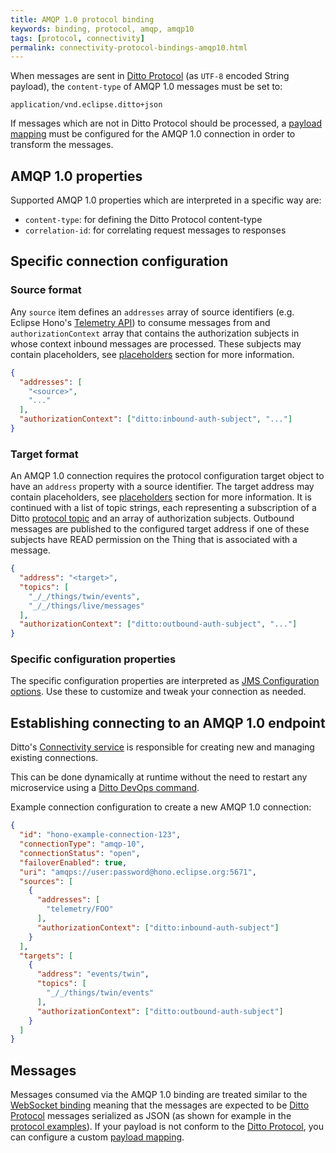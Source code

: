 ```yaml
---
title: AMQP 1.0 protocol binding
keywords: binding, protocol, amqp, amqp10
tags: [protocol, connectivity]
permalink: connectivity-protocol-bindings-amqp10.html
---
```


When messages are sent in [Ditto Protocol](protocol-overview.html) (as `UTF-8` encoded String payload), 
the `content-type` of AMQP 1.0 messages must be set to:

```
application/vnd.eclipse.ditto+json
```

If messages which are not in Ditto Protocol should be processed, a [payload mapping](connectivity-mapping.html) must
be configured for the AMQP 1.0 connection in order to transform the messages. 

## AMQP 1.0 properties

Supported AMQP 1.0 properties which are interpreted in a specific way are:

* `content-type`: for defining the Ditto Protocol content-type
* `correlation-id`: for correlating request messages to responses

## Specific connection configuration

### Source format

Any `source` item defines an `addresses` array of source identifiers (e.g. Eclipse Hono's 
[Telemetry API](https://www.eclipse.org/hono/api/telemetry-api)) to consume messages from
and `authorizationContext` array that contains the authorization subjects in whose context
inbound messages are processed. These subjects may contain placeholders, see 
[placeholders](basic-connections.html#placeholder-for-source-authorization-subjects) section for more information.

```json
{
  "addresses": [
    "<source>",
    "..."
  ],
  "authorizationContext": ["ditto:inbound-auth-subject", "..."]
}
```

### Target format

An AMQP 1.0 connection requires the protocol configuration target object to have an `address` property with a source
identifier. The target address may contain placeholders, see 
[placeholders](basic-connections.html#placeholder-for-target-addresses) section for more 
information. It is continued with a list of topic strings, each representing a subscription of a Ditto
[protocol topic](protocol-specification-topic.html) and an array of authorization subjects. Outbound messages 
are published to the configured target address if one of these subjects have READ permission on the Thing that is 
associated with a message. 

```json
{
  "address": "<target>",
  "topics": [
    "_/_/things/twin/events",
    "_/_/things/live/messages"
  ],
  "authorizationContext": ["ditto:outbound-auth-subject", "..."]
}
```

### Specific configuration properties

The specific configuration properties are interpreted as 
[JMS Configuration options](https://qpid.apache.org/releases/qpid-jms-0.34.0/docs/index.html#jms-configuration-options). 
Use these to customize and tweak your connection as needed.



## Establishing connecting to an AMQP 1.0 endpoint

Ditto's [Connectivity service](architecture-services-connectivity.html) is responsible for creating new and managing 
existing connections.

This can be done dynamically at runtime without the need to restart any microservice using a
[Ditto DevOps command](installation-operating.html#devops-commands).

Example connection configuration to create a new AMQP 1.0 connection:

```json
{
  "id": "hono-example-connection-123",
  "connectionType": "amqp-10",
  "connectionStatus": "open",
  "failoverEnabled": true,
  "uri": "amqps://user:password@hono.eclipse.org:5671",
  "sources": [
    {
      "addresses": [
        "telemetry/FOO"
      ],
      "authorizationContext": ["ditto:inbound-auth-subject"]
    }
  ],
  "targets": [
    {
      "address": "events/twin",
      "topics": [
        "_/_/things/twin/events"
      ],
      "authorizationContext": ["ditto:outbound-auth-subject"]
    }
  ]
}
```

## Messages

Messages consumed via the AMQP 1.0 binding are treated similar to the [WebSocket binding](httpapi-protocol-bindings-websocket.html)
meaning that the messages are expected to be [Ditto Protocol](protocol-overview.html) messages serialized as JSON (as 
shown for example in the [protocol examples](protocol-examples.html)). If your payload is not conform to the [Ditto
Protocol](protocol-overview.html), you can configure a custom [payload mapping](connectivity-mapping.html).

